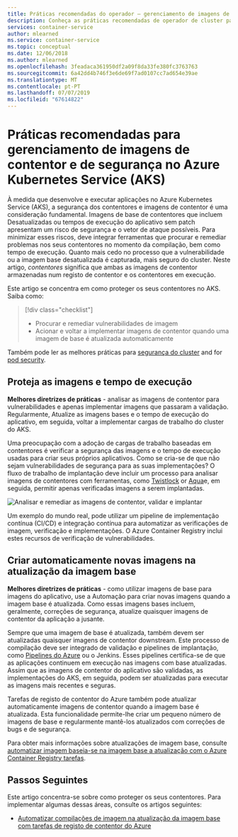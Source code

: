 ```yaml
---
title: Práticas recomendadas do operador – gerenciamento de imagens de contentor dos serviços de Kubernetes no Azure (AKS)
description: Conheça as práticas recomendadas de operador de cluster para saber como gerir e proteger as imagens de contentor no Azure Kubernetes Service (AKS)
services: container-service
author: mlearned
ms.service: container-service
ms.topic: conceptual
ms.date: 12/06/2018
ms.author: mlearned
ms.openlocfilehash: 3feadaca361950df2a09f8da33fe380fc3763763
ms.sourcegitcommit: 6a42dd4b746f3e6de69f7ad0107cc7ad654e39ae
ms.translationtype: MT
ms.contentlocale: pt-PT
ms.lasthandoff: 07/07/2019
ms.locfileid: "67614822"
---
```

# <a name="best-practices-for-container-image-management-and-security-in-azure-kubernetes-service-aks"></a>Práticas recomendadas para gerenciamento de imagens de contentor e de segurança no Azure Kubernetes Service (AKS)

À medida que desenvolve e executar aplicações no Azure Kubernetes Service (AKS), a segurança dos contentores e imagens de contentor é uma consideração fundamental. Imagens de base de contentores que incluem Desatualizadas ou tempos de execução do aplicativo sem patch apresentam um risco de segurança e o vetor de ataque possíveis. Para minimizar esses riscos, deve integrar ferramentas que procurar e remediar problemas nos seus contentores no momento da compilação, bem como tempo de execução. Quanto mais cedo no processo que a vulnerabilidade ou a imagem base desatualizada é capturada, mais seguro do cluster. Neste artigo, *contentores* significa que ambas as imagens de contentor armazenadas num registo de contentor e os contentores em execução.

Este artigo se concentra em como proteger os seus contentores no AKS. Saiba como:

> [!div class="checklist"]
> * Procurar e remediar vulnerabilidades de imagem
> * Acionar e voltar a implementar imagens de contentor quando uma imagem de base é atualizada automaticamente

Também pode ler as melhores práticas para [segurança do cluster][best-practices-cluster-security] and for [pod security][best-practices-pod-security].

## <a name="secure-the-images-and-run-time"></a>Proteja as imagens e tempo de execução

**Melhores diretrizes de práticas** - analisar as imagens de contentor para vulnerabilidades e apenas implementar imagens que passaram a validação. Regularmente, Atualize as imagens bases e o tempo de execução do aplicativo, em seguida, voltar a implementar cargas de trabalho do cluster do AKS.

Uma preocupação com a adoção de cargas de trabalho baseadas em contentores é verificar a segurança das imagens e o tempo de execução usadas para criar seus próprios aplicativos. Como se cria-se de que não sejam vulnerabilidades de segurança para as suas implementações? O fluxo de trabalho de implantação deve incluir um processo para analisar imagens de contentores com ferramentas, como [Twistlock][twistlock] or [Aqua][aqua]e, em seguida, permitir apenas verificadas imagens a serem implantadas.

![Analisar e remediar as imagens de contentor, validar e implantar](media/operator-best-practices-container-security/scan-container-images-simplified.png)

Um exemplo do mundo real, pode utilizar um pipeline de implementação contínua (CI/CD) e integração contínua para automatizar as verificações de imagem, verificação e implementações. O Azure Container Registry inclui estes recursos de verificação de vulnerabilidades.

## <a name="automatically-build-new-images-on-base-image-update"></a>Criar automaticamente novas imagens na atualização da imagem base

**Melhores diretrizes de práticas** - como utilizar imagens de base para imagens do aplicativo, use a Automação para criar novas imagens quando a imagem base é atualizada. Como essas imagens bases incluem, geralmente, correções de segurança, atualize quaisquer imagens de contentor da aplicação a jusante.

Sempre que uma imagem de base é atualizada, também devem ser atualizadas quaisquer imagens de contentor downstream. Este processo de compilação deve ser integrado de validação e pipelines de implantação, como [Pipelines do Azure][azure-pipelines] ou o Jenkins. Esses pipelines certifica-se de que as aplicações continuem em execução nas imagens com base atualizadas. Assim que as imagens de contentor do aplicativo são validadas, as implementações do AKS, em seguida, podem ser atualizadas para executar as imagens mais recentes e seguras.

Tarefas de registo de contentor do Azure também pode atualizar automaticamente imagens de contentor quando a imagem base é atualizada. Esta funcionalidade permite-lhe criar um pequeno número de imagens de base e regularmente mantê-los atualizados com correções de bugs e de segurança.

Para obter mais informações sobre atualizações de imagem base, consulte [automatizar imagem baseia-se na imagem base a atualização com o Azure Container Registry tarefas][acr-base-image-update].

## <a name="next-steps"></a>Passos Seguintes

Este artigo concentra-se sobre como proteger os seus contentores. Para implementar algumas dessas áreas, consulte os artigos seguintes:

* [Automatizar compilações de imagem na atualização da imagem base com tarefas de registo de contentor do Azure][acr-base-image-update]

<!-- EXTERNAL LINKS -->
[azure-pipelines]: /azure/devops/pipelines/?view=vsts
[twistlock]: https://www.twistlock.com/
[aqua]: https://www.aquasec.com/

<!-- INTERNAL LINKS -->
[best-practices-cluster-security]: operator-best-practices-cluster-security.md
[best-practices-pod-security]: developer-best-practices-pod-security.md
[acr-base-image-update]: ../container-registry/container-registry-tutorial-base-image-update.md
